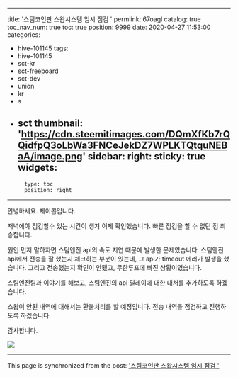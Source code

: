 
---
title: '스팀코인판 스왑시스템 임시 점검  '
permlink: 67oagl
catalog: true
toc_nav_num: true
toc: true
position: 9999
date: 2020-04-27 11:53:00
categories:
- hive-101145
tags:
- hive-101145
- sct-kr
- sct-freeboard
- sct-dev
- union
- kr
- s
- sct
thumbnail: 'https://cdn.steemitimages.com/DQmXfKb7rQQidfpQ3oLbWa3FNCeJekDZ7WPLKTQtquNEBaA/image.png'
sidebar:
    right:
        sticky: true
widgets:
    -
        type: toc
        position: right
---


안녕하세요. 제이콥입니다.

저녁에야 점검할수 있는 시간이 생겨 이제 확인했습니다.
빠른 점검을 할 수 없던 점 죄송합니다.

원인 먼저 말하자면 스팀엔진 api의 속도 지연 때문에 발생한 문제였습니다. 스팀엔진 api에서 전송을 잘 했는지 체크하는 부분이 있는데, 그 api가 timeout 에러가 발생을 했습니다. 그리고 전송했는지 확인이 안됐고, 무한루프에 빠진 상황이였습니다.

스팀엔진팀과 이야기를 해보고, 스팀엔진의 api 딜레이에 대한 대처를 추가하도록 하겠습니다. 

스왑이 안된 내역에 대해서는 환불처리를 할 예정입니다. 전송 내역을 점검하고 진행하도록 하겠습니다.

감사합니다.

![](https://cdn.steemitimages.com/DQmXfKb7rQQidfpQ3oLbWa3FNCeJekDZ7WPLKTQtquNEBaA/image.png)

- - -

This page is synchronized from the post: ['스팀코인판 스왑시스템 임시 점검  '](https://steemit.com/@jacobyu/67oagl)
